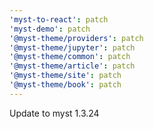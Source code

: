 ```yaml
---
'myst-to-react': patch
'myst-demo': patch
'@myst-theme/providers': patch
'@myst-theme/jupyter': patch
'@myst-theme/common': patch
'@myst-theme/article': patch
'@myst-theme/site': patch
'@myst-theme/book': patch
---
```


Update to myst 1.3.24
